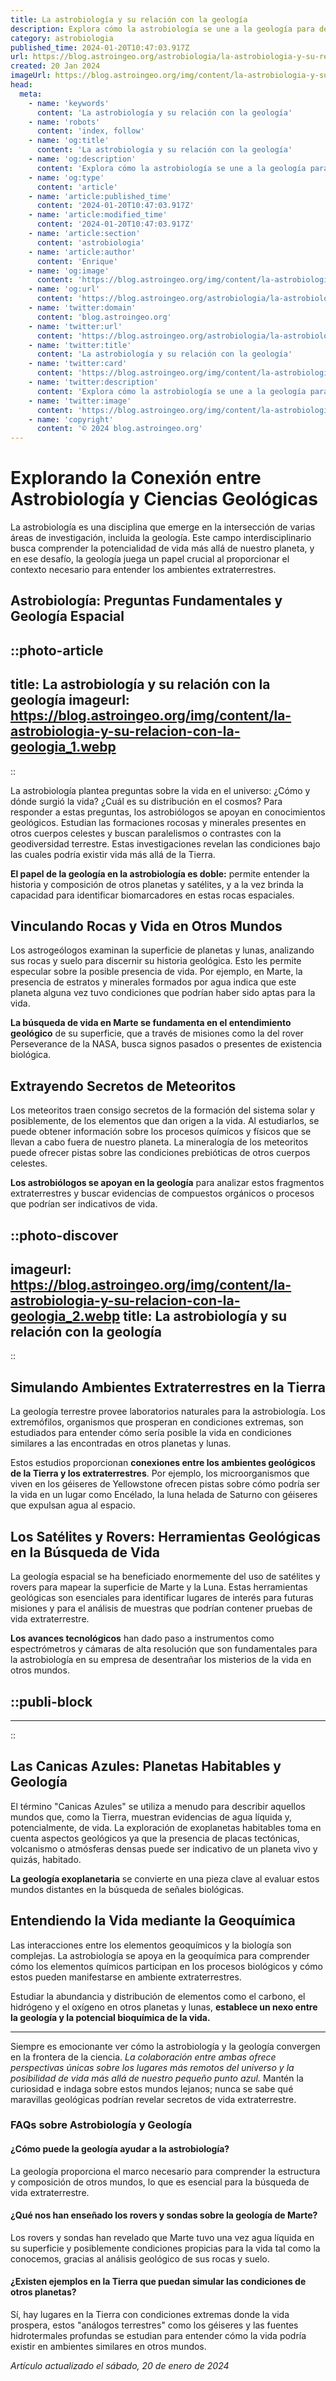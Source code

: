 ```yaml
---
title: La astrobiología y su relación con la geología
description: Explora cómo la astrobiología se une a la geología para desentrañar los misterios del universo y el origen de la vida.
category: astrobiologia
published_time: 2024-01-20T10:47:03.917Z
url: https://blog.astroingeo.org/astrobiologia/la-astrobiologia-y-su-relacion-con-la-geologia
created: 20 Jan 2024
imageUrl: https://blog.astroingeo.org/img/content/la-astrobiologia-y-su-relacion-con-la-geologia_1.webp
head:
  meta:
    - name: 'keywords'
      content: 'La astrobiología y su relación con la geología'
    - name: 'robots'
      content: 'index, follow'
    - name: 'og:title'
      content: 'La astrobiología y su relación con la geología'
    - name: 'og:description'
      content: 'Explora cómo la astrobiología se une a la geología para desentrañar los misterios del universo y el origen de la vida.'
    - name: 'og:type'
      content: 'article'
    - name: 'article:published_time'
      content: '2024-01-20T10:47:03.917Z'
    - name: 'article:modified_time'
      content: '2024-01-20T10:47:03.917Z'
    - name: 'article:section'
      content: 'astrobiologia'
    - name: 'article:author'
      content: 'Enrique'
    - name: 'og:image'
      content: 'https://blog.astroingeo.org/img/content/la-astrobiologia-y-su-relacion-con-la-geologia_1.webp'
    - name: 'og:url'
      content: 'https://blog.astroingeo.org/astrobiologia/la-astrobiologia-y-su-relacion-con-la-geologia'
    - name: 'twitter:domain'
      content: 'blog.astroingeo.org'
    - name: 'twitter:url'
      content: 'https://blog.astroingeo.org/astrobiologia/la-astrobiologia-y-su-relacion-con-la-geologia'
    - name: 'twitter:title'
      content: 'La astrobiología y su relación con la geología'
    - name: 'twitter:card'
      content: 'https://blog.astroingeo.org/img/content/la-astrobiologia-y-su-relacion-con-la-geologia_1.webp'
    - name: 'twitter:description'
      content: 'Explora cómo la astrobiología se une a la geología para desentrañar los misterios del universo y el origen de la vida.'
    - name: 'twitter:image'
      content: 'https://blog.astroingeo.org/img/content/la-astrobiologia-y-su-relacion-con-la-geologia_1.webp'
    - name: 'copyright'
      content: '© 2024 blog.astroingeo.org'
---
```

# Explorando la Conexión entre Astrobiología y Ciencias Geológicas

La astrobiología es una disciplina que emerge en la intersección de varias áreas de investigación, incluida la geología. Este campo interdisciplinario busca comprender la potencialidad de vida más allá de nuestro planeta, y en ese desafío, la geología juega un papel crucial al proporcionar el contexto necesario para entender los ambientes extraterrestres.

## Astrobiología: Preguntas Fundamentales y Geología Espacial


::photo-article
---
title: La astrobiología y su relación con la geología
imageurl: https://blog.astroingeo.org/img/content/la-astrobiologia-y-su-relacion-con-la-geologia_1.webp
---
::



La astrobiología plantea preguntas sobre la vida en el universo: ¿Cómo y dónde surgió la vida? ¿Cuál es su distribución en el cosmos? Para responder a estas preguntas, los astrobiólogos se apoyan en conocimientos geológicos. Estudian las formaciones rocosas y minerales presentes en otros cuerpos celestes y buscan paralelismos o contrastes con la geodiversidad terrestre. Estas investigaciones revelan las condiciones bajo las cuales podría existir vida más allá de la Tierra.

**El papel de la geología en la astrobiología es doble:** permite entender la historia y composición de otros planetas y satélites, y a la vez brinda la capacidad para identificar biomarcadores en estas rocas espaciales.

## Vinculando Rocas y Vida en Otros Mundos

Los astrogeólogos examinan la superficie de planetas y lunas, analizando sus rocas y suelo para discernir su historia geológica. Esto les permite especular sobre la posible presencia de vida. Por ejemplo, en Marte, la presencia de estratos y minerales formados por agua indica que este planeta alguna vez tuvo condiciones que podrían haber sido aptas para la vida.

**La búsqueda de vida en Marte se fundamenta en el entendimiento geológico** de su superficie, que a través de misiones como la del rover Perseverance de la NASA, busca signos pasados o presentes de existencia biológica.

## Extrayendo Secretos de Meteoritos

Los meteoritos traen consigo secretos de la formación del sistema solar y posiblemente, de los elementos que dan origen a la vida. Al estudiarlos, se puede obtener información sobre los procesos químicos y físicos que se llevan a cabo fuera de nuestro planeta. La mineralogía de los meteoritos puede ofrecer pistas sobre las condiciones prebióticas de otros cuerpos celestes.

**Los astrobiólogos se apoyan en la geología** para analizar estos fragmentos extraterrestres y buscar evidencias de compuestos orgánicos o procesos que podrían ser indicativos de vida.


::photo-discover
---
imageurl: https://blog.astroingeo.org/img/content/la-astrobiologia-y-su-relacion-con-la-geologia_2.webp
title: La astrobiología y su relación con la geología
---
::



## Simulando Ambientes Extraterrestres en la Tierra

La geología terrestre provee laboratorios naturales para la astrobiología. Los extremófilos, organismos que prosperan en condiciones extremas, son estudiados para entender cómo sería posible la vida en condiciones similares a las encontradas en otros planetas y lunas.

Estos estudios proporcionan **conexiones entre los ambientes geológicos de la Tierra y los extraterrestres**. Por ejemplo, los microorganismos que viven en los géiseres de Yellowstone ofrecen pistas sobre cómo podría ser la vida en un lugar como Encélado, la luna helada de Saturno con géiseres que expulsan agua al espacio.

## Los Satélites y Rovers: Herramientas Geológicas en la Búsqueda de Vida

La geología espacial se ha beneficiado enormemente del uso de satélites y rovers para mapear la superficie de Marte y la Luna. Estas herramientas geológicas son esenciales para identificar lugares de interés para futuras misiones y para el análisis de muestras que podrían contener pruebas de vida extraterrestre.

**Los avances tecnológicos** han dado paso a instrumentos como espectrómetros y cámaras de alta resolución que son fundamentales para la astrobiología en su empresa de desentrañar los misterios de la vida en otros mundos.


  ::publi-block
  ---
  ---
  ::
  
  

## Las Canicas Azules: Planetas Habitables y Geología

El término "Canicas Azules" se utiliza a menudo para describir aquellos mundos que, como la Tierra, muestran evidencias de agua líquida y, potencialmente, de vida. La exploración de exoplanetas habitables toma en cuenta aspectos geológicos ya que la presencia de placas tectónicas, volcanismo o atmósferas densas puede ser indicativo de un planeta vivo y quizás, habitado.

**La geología exoplanetaria** se convierte en una pieza clave al evaluar estos mundos distantes en la búsqueda de señales biológicas.

## Entendiendo la Vida mediante la Geoquímica

Las interacciones entre los elementos geoquímicos y la biología son complejas. La astrobiología se apoya en la geoquímica para comprender cómo los elementos químicos participan en los procesos biológicos y cómo estos pueden manifestarse en ambiente extraterrestres.

Estudiar la abundancia y distribución de elementos como el carbono, el hidrógeno y el oxígeno en otros planetas y lunas, **establece un nexo entre la geología y la potencial bioquímica de la vida.**

---

Siempre es emocionante ver cómo la astrobiología y la geología convergen en la frontera de la ciencia. *La colaboración entre ambas ofrece perspectivas únicas sobre los lugares más remotos del universo y la posibilidad de vida más allá de nuestro pequeño punto azul.* Mantén la curiosidad e indaga sobre estos mundos lejanos; nunca se sabe qué maravillas geológicas podrían revelar secretos de vida extraterrestre.

### FAQs sobre Astrobiología y Geología

#### ¿Cómo puede la geología ayudar a la astrobiología?

La geología proporciona el marco necesario para comprender la estructura y composición de otros mundos, lo que es esencial para la búsqueda de vida extraterrestre.

#### ¿Qué nos han enseñado los rovers y sondas sobre la geología de Marte?

Los rovers y sondas han revelado que Marte tuvo una vez agua líquida en su superficie y posiblemente condiciones propicias para la vida tal como la conocemos, gracias al análisis geológico de sus rocas y suelo.

#### ¿Existen ejemplos en la Tierra que puedan simular las condiciones de otros planetas?

Sí, hay lugares en la Tierra con condiciones extremas donde la vida prospera, estos "análogos terrestres" como los géiseres y las fuentes hidrotermales profundas se estudian para entender cómo la vida podría existir en ambientes similares en otros mundos.

_Artículo actualizado el sábado, 20 de enero de 2024_